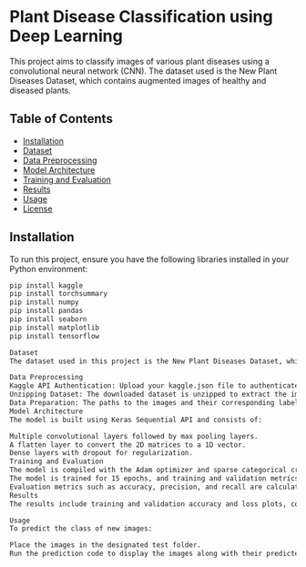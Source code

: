 # Plant Disease Classification using Deep Learning

This project aims to classify images of various plant diseases using a convolutional neural network (CNN). The dataset used is the New Plant Diseases Dataset, which contains augmented images of healthy and diseased plants.

## Table of Contents

- [Installation](#installation)
- [Dataset](#dataset)
- [Data Preprocessing](#data-preprocessing)
- [Model Architecture](#model-architecture)
- [Training and Evaluation](#training-and-evaluation)
- [Results](#results)
- [Usage](#usage)
- [License](#license)

## Installation

To run this project, ensure you have the following libraries installed in your Python environment:

```bash
pip install kaggle
pip install torchsummary
pip install numpy
pip install pandas
pip install seaborn
pip install matplotlib
pip install tensorflow

Dataset
The dataset used in this project is the New Plant Diseases Dataset, which consists of various categories of plant diseases. The dataset is organized into training, validation, and testing sets.

Data Preprocessing
Kaggle API Authentication: Upload your kaggle.json file to authenticate and download the dataset using the Kaggle API.
Unzipping Dataset: The downloaded dataset is unzipped to extract the images and their labels.
Data Preparation: The paths to the images and their corresponding labels are stored in a DataFrame for easy access and manipulation.
Model Architecture
The model is built using Keras Sequential API and consists of:

Multiple convolutional layers followed by max pooling layers.
A flatten layer to convert the 2D matrices to a 1D vector.
Dense layers with dropout for regularization.
Training and Evaluation
The model is compiled with the Adam optimizer and sparse categorical cross-entropy loss function.
The model is trained for 15 epochs, and training and validation metrics are plotted for visualization.
Evaluation metrics such as accuracy, precision, and recall are calculated on the validation set, along with a confusion matrix.
Results
The results include training and validation accuracy and loss plots, confusion matrix visualizations, and precision-recall curves for each class.

Usage
To predict the class of new images:

Place the images in the designated test folder.
Run the prediction code to display the images along with their predicted class names and probabilities.
